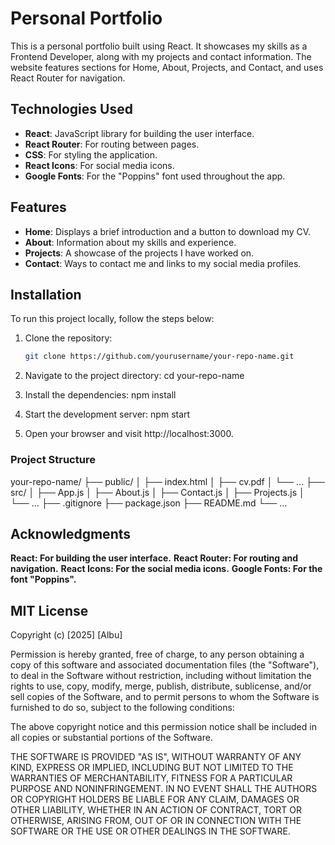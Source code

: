# Personal Portfolio

This is a personal portfolio built using React. It showcases my skills as a Frontend Developer, along with my projects and contact information. The website features sections for Home, About, Projects, and Contact, and uses React Router for navigation.

## Technologies Used

- **React**: JavaScript library for building the user interface.
- **React Router**: For routing between pages.
- **CSS**: For styling the application.
- **React Icons**: For social media icons.
- **Google Fonts**: For the "Poppins" font used throughout the app.

## Features

- **Home**: Displays a brief introduction and a button to download my CV.
- **About**: Information about my skills and experience.
- **Projects**: A showcase of the projects I have worked on.
- **Contact**: Ways to contact me and links to my social media profiles.

## Installation

To run this project locally, follow the steps below:

1. Clone the repository:
   ```bash
   git clone https://github.com/yourusername/your-repo-name.git

2. Navigate to the project directory:
cd your-repo-name

3. Install the dependencies:
npm install

4. Start the development server:
npm start

5. Open your browser and visit http://localhost:3000.

### Project Structure

your-repo-name/
├── public/
│   ├── index.html
│   ├── cv.pdf
│   └── ...
├── src/
│   ├── App.js
│   ├── About.js
│   ├── Contact.js
│   ├── Projects.js
│   └── ...
├── .gitignore
├── package.json
├── README.md
└── ...
## Acknowledgments
**React: For building the user interface.**
**React Router: For routing and navigation.**
**React Icons: For the social media icons.**
**Google Fonts: For the font "Poppins".**

## MIT License

Copyright (c) [2025] [Albu]

Permission is hereby granted, free of charge, to any person obtaining a copy
of this software and associated documentation files (the "Software"), to deal
in the Software without restriction, including without limitation the rights
to use, copy, modify, merge, publish, distribute, sublicense, and/or sell
copies of the Software, and to permit persons to whom the Software is
furnished to do so, subject to the following conditions:

The above copyright notice and this permission notice shall be included in all
copies or substantial portions of the Software.

THE SOFTWARE IS PROVIDED "AS IS", WITHOUT WARRANTY OF ANY KIND, EXPRESS OR
IMPLIED, INCLUDING BUT NOT LIMITED TO THE WARRANTIES OF MERCHANTABILITY,
FITNESS FOR A PARTICULAR PURPOSE AND NONINFRINGEMENT. IN NO EVENT SHALL THE
AUTHORS OR COPYRIGHT HOLDERS BE LIABLE FOR ANY CLAIM, DAMAGES OR OTHER
LIABILITY, WHETHER IN AN ACTION OF CONTRACT, TORT OR OTHERWISE, ARISING FROM,
OUT OF OR IN CONNECTION WITH THE SOFTWARE OR THE USE OR OTHER DEALINGS IN THE
SOFTWARE.



